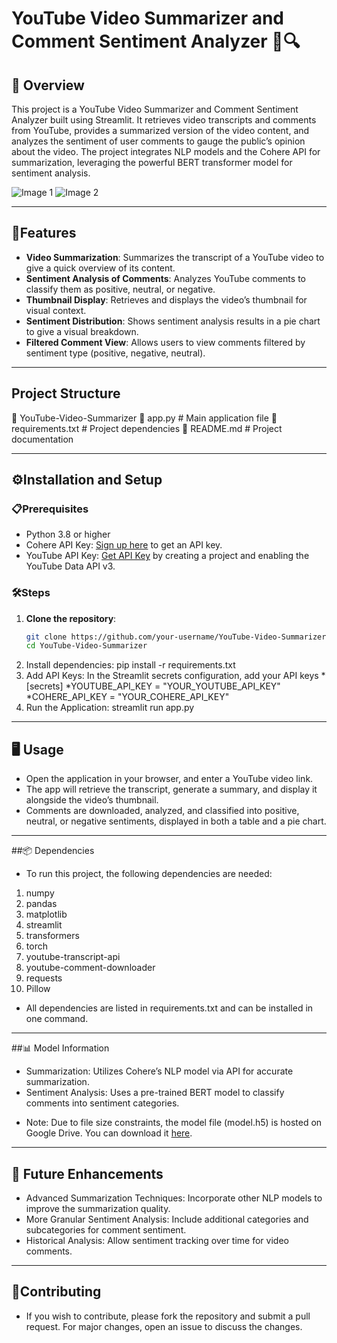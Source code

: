 # YouTube Video Summarizer and Comment Sentiment Analyzer 📝🔍

##  🌟 Overview
This project is a YouTube Video Summarizer and Comment Sentiment Analyzer built using Streamlit. It retrieves video transcripts and comments from YouTube, provides a summarized version of the video content, and analyzes the sentiment of user comments to gauge the public’s opinion about the video. The project integrates NLP models and the Cohere API for summarization, leveraging the powerful BERT transformer model for sentiment analysis.

![Image 1](https://drive.google.com/uc?export=view&id=1Hlfq15gNgn2M_srqxew-ZD4w4g4WvDQR)
![Image 2](https://drive.google.com/uc?export=view&id=1W8REBWAwyqKUtmmPa7XX-zgXcFXT7npT)

---

## 🚀Features
- **Video Summarization**: Summarizes the transcript of a YouTube video to give a quick overview of its content.
- **Sentiment Analysis of Comments**: Analyzes YouTube comments to classify them as positive, neutral, or negative.
- **Thumbnail Display**: Retrieves and displays the video’s thumbnail for visual context.
- **Sentiment Distribution**: Shows sentiment analysis results in a pie chart to give a visual breakdown.
- **Filtered Comment View**: Allows users to view comments filtered by sentiment type (positive, negative, neutral).

---

## Project Structure
📂 YouTube-Video-Summarizer
📄 app.py # Main application file 
📄 requirements.txt # Project dependencies 
📄 README.md # Project documentation

---

## ⚙️Installation and Setup

### 📋Prerequisites
- Python 3.8 or higher
- Cohere API Key: [Sign up here](https://cohere.ai/) to get an API key.
- YouTube API Key: [Get API Key](https://console.developers.google.com/) by creating a project and enabling the YouTube Data API v3.

### 🛠Steps
1. **Clone the repository**:
   ```bash
   git clone https://github.com/your-username/YouTube-Video-Summarizer.git
   cd YouTube-Video-Summarizer
2. Install dependencies:
   pip install -r requirements.txt
3. Add API Keys:
  In the Streamlit secrets configuration, add your API keys
   *[secrets]
    *YOUTUBE_API_KEY = "YOUR_YOUTUBE_API_KEY"
    *COHERE_API_KEY = "YOUR_COHERE_API_KEY"
4. Run the Application:
   streamlit run app.py

---

## 🖥 Usage
- Open the application in your browser, and enter a YouTube video link.
- The app will retrieve the transcript, generate a summary, and display it alongside the video’s thumbnail.
- Comments are downloaded, analyzed, and classified into positive, neutral, or negative sentiments, displayed in both a table and a pie chart.

---

##📦 Dependencies
- To run this project, the following dependencies are needed:

1. numpy
2. pandas
3. matplotlib
4. streamlit
5. transformers
6. torch
7. youtube-transcript-api
8. youtube-comment-downloader
9. requests
10. Pillow
- All dependencies are listed in requirements.txt and can be installed in one command.

---

##📊 Model Information
- Summarization: Utilizes Cohere’s NLP model via API for accurate summarization.
- Sentiment Analysis: Uses a pre-trained BERT model to classify comments into sentiment categories.
* Note: Due to file size constraints, the model file (model.h5) is hosted on Google Drive. You can download it [here](https://drive.google.com/uc?export=view&id=1ywtPTyhhMRKBXxIVJNL_p8BFbk8D3czT).

---

## 🔮 Future Enhancements
- Advanced Summarization Techniques: Incorporate other NLP models to improve the summarization quality.
- More Granular Sentiment Analysis: Include additional categories and subcategories for comment sentiment.
- Historical Analysis: Allow sentiment tracking over time for video comments.

---

## 🤝Contributing
- If you wish to contribute, please fork the repository and submit a pull request. For major changes, open an issue to discuss the changes.




